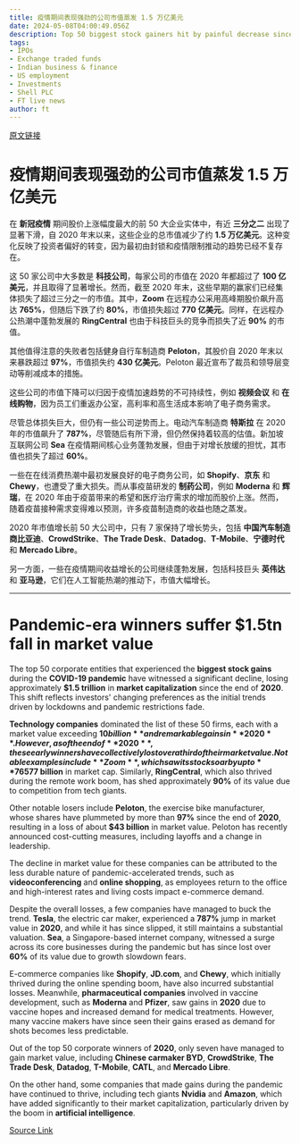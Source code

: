 ```yaml
---
title: 疫情期间表现强劲的公司市值蒸发 1.5 万亿美元
date: 2024-05-08T04:00:49.056Z
description: Top 50 biggest stock gainers hit by painful decrease since the end of 2020 as lockdown trends fade
tags: 
- IPOs
- Exchange traded funds
- Indian business & finance
- US employment
- Investments
- Shell PLC
- FT live news
author: ft
---
```


[原文链接](https://ft.com/content/8faaafb4-e170-48ce-8957-9f93c0f41c4a)

# 疫情期间表现强劲的公司市值蒸发 1.5 万亿美元

在 **新冠疫情** 期间股价上涨幅度最大的前 50 大企业实体中，有近 **三分之二** 出现了显著下滑，自 2020 年末以来，这些企业的总市值减少了约 **1.5 万亿美元**。这种变化反映了投资者偏好的转变，因为最初由封锁和疫情限制推动的趋势已经不复存在。

这 50 家公司中大多数是 **科技公司**，每家公司的市值在 2020 年都超过了 **100 亿美元**，并且取得了显著增长。然而，截至 2020 年末，这些早期的赢家们已经集体损失了超过三分之一的市值。其中，**Zoom** 在远程办公采用高峰期股价飙升高达 **765%**，但随后下跌了约 **80%**，市值损失超过 **770 亿美元**。同样，在远程办公热潮中蓬勃发展的 **RingCentral** 也由于科技巨头的竞争而损失了近 **90%** 的市值。

其他值得注意的失败者包括健身自行车制造商 **Peloton**，其股价自 2020 年末以来暴跌超过 **97%**，市值损失约 **430 亿美元**。Peloton 最近宣布了裁员和领导层变动等削减成本的措施。

这些公司的市值下降可以归因于疫情加速趋势的不可持续性，例如 **视频会议** 和 **在线购物**，因为员工们重返办公室，高利率和高生活成本影响了电子商务需求。

尽管总体损失巨大，但仍有一些公司逆势而上。电动汽车制造商 **特斯拉** 在 2020 年的市值飙升了 **787%**，尽管随后有所下滑，但仍然保持着较高的估值。新加坡互联网公司 **Sea** 在疫情期间核心业务蓬勃发展，但由于对增长放缓的担忧，其市值也损失了超过 **60%**。

一些在在线消费热潮中最初发展良好的电子商务公司，如 **Shopify**、**京东** 和 **Chewy**，也遭受了重大损失。而从事疫苗研发的 **制药公司**，例如 **Moderna** 和 **辉瑞**，在 2020 年由于疫苗带来的希望和医疗治疗需求的增加而股价上涨。然而，随着疫苗接种需求变得难以预测，许多疫苗制造商的收益也随之蒸发。

2020 年市值增长前 50 大公司中，只有 7 家保持了增长势头，包括 **中国汽车制造商比亚迪**、**CrowdStrike**、**The Trade Desk**、**Datadog**、**T-Mobile**、**宁德时代** 和 **Mercado Libre**。

另一方面，一些在疫情期间收益增长的公司继续蓬勃发展，包括科技巨头 **英伟达** 和 **亚马逊**，它们在人工智能热潮的推动下，市值大幅增长。

---

# Pandemic-era winners suffer $1.5tn fall in market value

The top 50 corporate entities that experienced the **biggest stock gains** during the **COVID-19 pandemic** have witnessed a significant decline, losing approximately **$1.5 trillion** in **market capitalization** since the end of **2020**. This shift reflects investors' changing preferences as the initial trends driven by lockdowns and pandemic restrictions fade. 

**Technology companies** dominated the list of these 50 firms, each with a market value exceeding **$10 billion** and remarkable gains in **2020**. However, as of the end of **2020**, these early winners have collectively lost over a third of their market value. Notable examples include **Zoom**, which saw its stock soar by up to **765%** during the peak of remote work adoption, only to fall by about **80%** since then, resulting in a loss of over **$77 billion** in market cap. Similarly, **RingCentral**, which also thrived during the remote work boom, has shed approximately **90%** of its value due to competition from tech giants. 

Other notable losers include **Peloton**, the exercise bike manufacturer, whose shares have plummeted by more than **97%** since the end of **2020**, resulting in a loss of about **$43 billion** in market value. Peloton has recently announced cost-cutting measures, including layoffs and a change in leadership. 

The decline in market value for these companies can be attributed to the less durable nature of pandemic-accelerated trends, such as **videoconferencing** and **online shopping**, as employees return to the office and high-interest rates and living costs impact e-commerce demand. 

Despite the overall losses, a few companies have managed to buck the trend. **Tesla**, the electric car maker, experienced a **787%** jump in market value in **2020**, and while it has since slipped, it still maintains a substantial valuation. **Sea**, a Singapore-based internet company, witnessed a surge across its core businesses during the pandemic but has since lost over **60%** of its value due to growth slowdown fears. 

E-commerce companies like **Shopify**, **JD.com**, and **Chewy**, which initially thrived during the online spending boom, have also incurred substantial losses. Meanwhile, **pharmaceutical companies** involved in vaccine development, such as **Moderna** and **Pfizer**, saw gains in **2020** due to vaccine hopes and increased demand for medical treatments. However, many vaccine makers have since seen their gains erased as demand for shots becomes less predictable. 

Out of the top 50 corporate winners of **2020**, only seven have managed to gain market value, including **Chinese carmaker BYD**, **CrowdStrike**, **The Trade Desk**, **Datadog**, **T-Mobile**, **CATL**, and **Mercado Libre**. 

On the other hand, some companies that made gains during the pandemic have continued to thrive, including tech giants **Nvidia** and **Amazon**, which have added significantly to their market capitalization, particularly driven by the boom in **artificial intelligence**.

[Source Link](https://ft.com/content/8faaafb4-e170-48ce-8957-9f93c0f41c4a)

